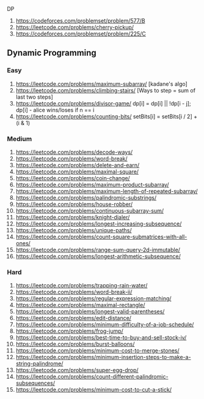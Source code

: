 DP 
1. https://codeforces.com/problemset/problem/577/B
2. https://leetcode.com/problems/cherry-pickup/
3. https://codeforces.com/problemset/problem/225/C

## Dynamic Programming

### Easy
1. https://leetcode.com/problems/maximum-subarray/ [kadane's algo]
2. https://leetcode.com/problems/climbing-stairs/ [Ways to step = sum of last two steps]
3. https://leetcode.com/problems/divisor-game/ dp[i] = dp[i] || !dp[i - j];  dp[i] - alice wins/loses if n == i
4. https://leetcode.com/problems/counting-bits/ setBits[i] = setBits[i / 2] + (i & 1)

### Medium
1. https://leetcode.com/problems/decode-ways/
2. https://leetcode.com/problems/word-break/
3. https://leetcode.com/problems/delete-and-earn/
4. https://leetcode.com/problems/maximal-square/
5. https://leetcode.com/problems/coin-change/
6. https://leetcode.com/problems/maximum-product-subarray/
7. https://leetcode.com/problems/maximum-length-of-repeated-subarray/
8. https://leetcode.com/problems/palindromic-substrings/
9. https://leetcode.com/problems/house-robber/
10. https://leetcode.com/problems/continuous-subarray-sum/
11. https://leetcode.com/problems/knight-dialer/
12. https://leetcode.com/problems/longest-increasing-subsequence/
13. https://leetcode.com/problems/unique-paths/
14. https://leetcode.com/problems/count-square-submatrices-with-all-ones/
15. https://leetcode.com/problems/range-sum-query-2d-immutable/
16. https://leetcode.com/problems/longest-arithmetic-subsequence/

### Hard
1. https://leetcode.com/problems/trapping-rain-water/
2. https://leetcode.com/problems/word-break-ii/
3. https://leetcode.com/problems/regular-expression-matching/
4. https://leetcode.com/problems/maximal-rectangle/
5. https://leetcode.com/problems/longest-valid-parentheses/
6. https://leetcode.com/problems/edit-distance/
7. https://leetcode.com/problems/minimum-difficulty-of-a-job-schedule/
8. https://leetcode.com/problems/frog-jump/
9. https://leetcode.com/problems/best-time-to-buy-and-sell-stock-iv/
10. https://leetcode.com/problems/burst-balloons/
11. https://leetcode.com/problems/minimum-cost-to-merge-stones/
12. https://leetcode.com/problems/minimum-insertion-steps-to-make-a-string-palindrome/
13. https://leetcode.com/problems/super-egg-drop/
14. https://leetcode.com/problems/count-different-palindromic-subsequences/
15. https://leetcode.com/problems/minimum-cost-to-cut-a-stick/
